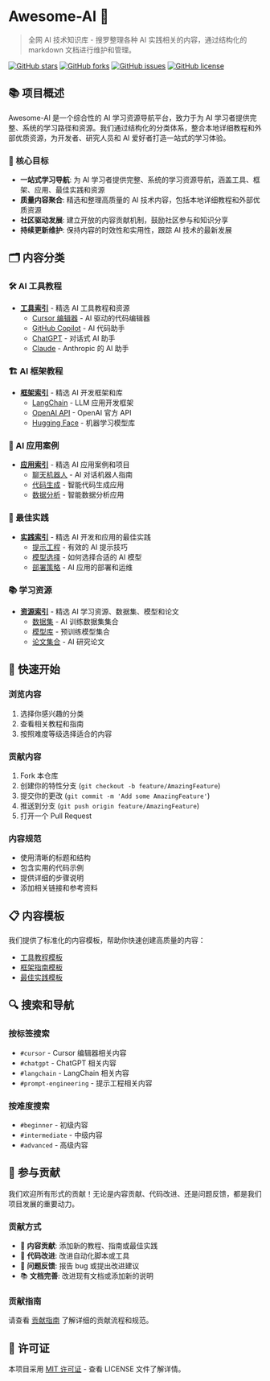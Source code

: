 # Awesome-AI 🤖

> 全网 AI 技术知识库 - 搜罗整理各种 AI 实践相关的内容，通过结构化的 markdown 文档进行维护和管理。

[![GitHub stars](https://img.shields.io/github/stars/Omnithyn/awesome-ai)](https://github.com/Omnithyn/awesome-ai/stargazers)
[![GitHub forks](https://img.shields.io/github/forks/Omnithyn/awesome-ai)](https://github.com/Omnithyn/awesome-ai/network)
[![GitHub issues](https://img.shields.io/github/issues/Omnithyn/awesome-ai)](https://github.com/Omnithyn/awesome-ai/issues)
[![GitHub license](https://img.shields.io/github/license/Omnithyn/awesome-ai)](https://github.com/Omnithyn/awesome-ai/blob/main/LICENSE)

## 📚 项目概述

Awesome-AI 是一个综合性的 AI 学习资源导航平台，致力于为 AI 学习者提供完整、系统的学习路径和资源。我们通过结构化的分类体系，整合本地详细教程和外部优质资源，为开发者、研究人员和 AI 爱好者打造一站式的学习体验。

### 🎯 核心目标

- **一站式学习导航**: 为 AI 学习者提供完整、系统的学习资源导航，涵盖工具、框架、应用、最佳实践和资源
- **质量内容聚合**: 精选和整理高质量的 AI 技术内容，包括本地详细教程和外部优质资源
- **社区驱动发展**: 建立开放的内容贡献机制，鼓励社区参与和知识分享
- **持续更新维护**: 保持内容的时效性和实用性，跟踪 AI 技术的最新发展

## 🗂️ 内容分类

### 🛠️ AI 工具教程

- **[工具索引](./content/tools/)** - 精选 AI 工具教程和资源
  - [Cursor 编辑器](./content/tools/cursor/) - AI 驱动的代码编辑器
  - [GitHub Copilot](./content/tools/copilot/) - AI 代码助手
  - [ChatGPT](./content/tools/chatgpt/) - 对话式 AI 助手
  - [Claude](./content/tools/claude/) - Anthropic 的 AI 助手

### 🏗️ AI 框架教程

- **[框架索引](./content/frameworks/)** - 精选 AI 开发框架和库
  - [LangChain](./content/frameworks/langchain/) - LLM 应用开发框架
  - [OpenAI API](./content/frameworks/openai/) - OpenAI 官方 API
  - [Hugging Face](./content/frameworks/huggingface/) - 机器学习模型库

### 🚀 AI 应用案例

- **[应用索引](./content/applications/)** - 精选 AI 应用案例和项目
  - [聊天机器人](./content/applications/chatbots/) - AI 对话机器人指南
  - [代码生成](./content/applications/code-generation/) - 智能代码生成应用
  - [数据分析](./content/applications/data-analysis/) - 智能数据分析应用

### 📖 最佳实践

- **[实践索引](./content/best-practices/)** - 精选 AI 开发和应用的最佳实践
  - [提示工程](./content/best-practices/prompt-engineering/) - 有效的 AI 提示技巧
  - [模型选择](./content/best-practices/model-selection/) - 如何选择合适的 AI 模型
  - [部署策略](./content/best-practices/deployment/) - AI 应用的部署和运维

### 📚 学习资源

- **[资源索引](./content/resources/)** - 精选 AI 学习资源、数据集、模型和论文
  - [数据集](./content/resources/datasets/) - AI 训练数据集集合
  - [模型库](./content/resources/models/) - 预训练模型集合
  - [论文集合](./content/resources/papers/) - AI 研究论文

## 🚀 快速开始

### 浏览内容

1. 选择你感兴趣的分类
2. 查看相关教程和指南
3. 按照难度等级选择适合的内容

### 贡献内容

1. Fork 本仓库
2. 创建你的特性分支 (`git checkout -b feature/AmazingFeature`)
3. 提交你的更改 (`git commit -m 'Add some AmazingFeature'`)
4. 推送到分支 (`git push origin feature/AmazingFeature`)
5. 打开一个 Pull Request

### 内容规范

- 使用清晰的标题和结构
- 包含实用的代码示例
- 提供详细的步骤说明
- 添加相关链接和参考资料

## 📋 内容模板

我们提供了标准化的内容模板，帮助你快速创建高质量的内容：

- [工具教程模板](./templates/tool-tutorial.md)
- [框架指南模板](./templates/framework-guide.md)
- [最佳实践模板](./templates/best-practice.md)

## 🔍 搜索和导航

### 按标签搜索

- `#cursor` - Cursor 编辑器相关内容
- `#chatgpt` - ChatGPT 相关内容
- `#langchain` - LangChain 相关内容
- `#prompt-engineering` - 提示工程相关内容

### 按难度搜索

- `#beginner` - 初级内容
- `#intermediate` - 中级内容
- `#advanced` - 高级内容

## 🤝 参与贡献

我们欢迎所有形式的贡献！无论是内容贡献、代码改进、还是问题反馈，都是我们项目发展的重要动力。

### 贡献方式

- 📝 **内容贡献**: 添加新的教程、指南或最佳实践
- 🔧 **代码改进**: 改进自动化脚本或工具
- 🐛 **问题反馈**: 报告 bug 或提出改进建议
- 📚 **文档完善**: 改进现有文档或添加新的说明

### 贡献指南

请查看 [贡献指南](./CONTRIBUTING.md) 了解详细的贡献流程和规范。

## 📄 许可证

本项目采用 [MIT 许可证](./LICENSE) - 查看 LICENSE 文件了解详情。
